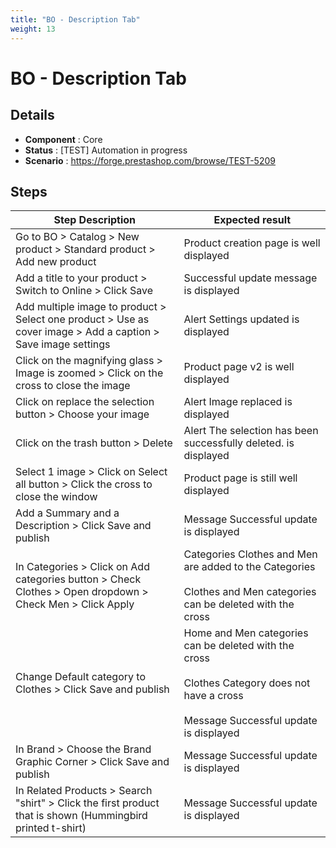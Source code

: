 ```yaml
---
title: "BO - Description Tab"
weight: 13
---
```


# BO - Description Tab
## Details
* **Component** : Core
* **Status** : [TEST] Automation in progress
* **Scenario** : https://forge.prestashop.com/browse/TEST-5209

## Steps
| Step Description | Expected result |
| ----- | ----- |
| Go to BO > Catalog > New product > Standard product > Add new product | Product creation page is well displayed |
| Add a title to your product > Switch to Online > Click Save | Successful update message is displayed |
| Add multiple image to product > Select one product > Use as cover image > Add a caption > Save image settings | Alert Settings updated is displayed |
| Click on the magnifying glass > Image is zoomed > Click on the cross to close the image | Product page v2 is well displayed |
| Click on replace the selection button > Choose your image | Alert Image replaced is displayed |
| Click on the trash button > Delete | Alert The selection has been successfully deleted. is displayed |
| Select 1 image > Click on Select all button > Click the cross to close the window | Product page is still well displayed |
| Add a Summary and a Description > Click Save and publish | Message Successful update is displayed |
| In Categories > Click on Add categories button > Check Clothes > Open dropdown > Check Men > Click Apply | Categories Clothes and Men are added to the Categories<br><br>Clothes and Men categories can be deleted with the cross |
| Change Default category to Clothes > Click Save and publish | Home and Men categories can be deleted with the cross<br><br>Clothes Category does not have a cross<br><br>Message Successful update is displayed |
| In Brand > Choose the Brand Graphic Corner > Click Save and publish | Message Successful update is displayed |
| In Related Products > Search "shirt" > Click the first product that is shown (Hummingbird printed t-shirt) | Message Successful update is displayed |
